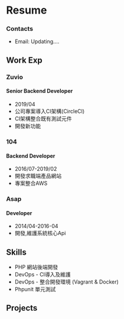 # Resume

### Contacts

* Email: Updating....

## Work Exp

### Zuvio
#### Senior Backend Developer
* 2019/04
* 公司專案導入CI架構(CircleCI)
* CI架構整合既有測試元件
* 開發新功能

### 104 
#### Backend Developer
* 2016/07-2019/02
* 開發求職端產品網站
* 專案整合AWS

### Asap 
#### Developer
* 2014/04-2016-04
* 開發,維護系統核心Api

## Skills
* PHP 網站後端開發
* DevOps - CI導入及維護
* DevOps - 整合開發環境 (Vagrant & Docker)
* Phpunit 單元測試

## Projects
